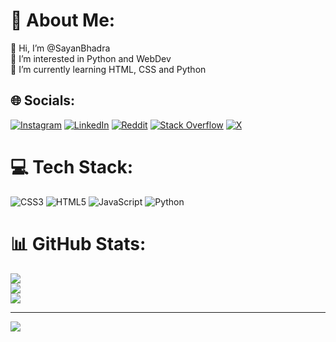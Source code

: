 # 💫 About Me:
👋 Hi, I’m @SayanBhadra<br>👀 I’m interested in Python and WebDev<br>🌱 I’m currently learning HTML, CSS and Python


## 🌐 Socials:
[![Instagram](https://img.shields.io/badge/Instagram-%23E4405F.svg?logo=Instagram&logoColor=white)](https://instagram.com/@sayan.lmao) [![LinkedIn](https://img.shields.io/badge/LinkedIn-%230077B5.svg?logo=linkedin&logoColor=white)](https://linkedin.com/in/https://www.linkedin.com/in/sayan-bhadra-profile/) [![Reddit](https://img.shields.io/badge/Reddit-%23FF4500.svg?logo=Reddit&logoColor=white)](https://reddit.com/user/https://www.reddit.com/user/Wild_Ladder_224/) [![Stack Overflow](https://img.shields.io/badge/-Stackoverflow-FE7A16?logo=stack-overflow&logoColor=white)](https://stackoverflow.com/users/https://stackoverflow.com/users/25419130/sayan-bhadra) [![X](https://img.shields.io/badge/X-black.svg?logo=X&logoColor=white)](https://x.com/@sayan_bhadra12) 

# 💻 Tech Stack:
![CSS3](https://img.shields.io/badge/css3-%231572B6.svg?style=for-the-badge&logo=css3&logoColor=white) ![HTML5](https://img.shields.io/badge/html5-%23E34F26.svg?style=for-the-badge&logo=html5&logoColor=white) ![JavaScript](https://img.shields.io/badge/javascript-%23323330.svg?style=for-the-badge&logo=javascript&logoColor=%23F7DF1E) ![Python](https://img.shields.io/badge/python-3670A0?style=for-the-badge&logo=python&logoColor=ffdd54)
# 📊 GitHub Stats:
![](https://github-readme-stats.vercel.app/api?username=SayanBhadra&theme=dark&hide_border=false&include_all_commits=false&count_private=false)<br/>
![](https://github-readme-streak-stats.herokuapp.com/?user=SayanBhadra&theme=dark&hide_border=false)<br/>
![](https://github-readme-stats.vercel.app/api/top-langs/?username=SayanBhadra&theme=dark&hide_border=false&include_all_commits=false&count_private=false&layout=compact)

---
[![](https://visitcount.itsvg.in/api?id=SayanBhadra&icon=0&color=0)](https://visitcount.itsvg.in)

<!-- Proudly created with GPRM ( https://gprm.itsvg.in ) -->
